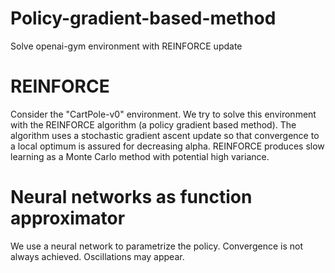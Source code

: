 # Policy-gradient-based-method
Solve openai-gym environment with REINFORCE update

# REINFORCE
Consider the "CartPole-v0" environment. We try to solve this environment with the REINFORCE algorithm (a policy gradient based method).
The algorithm uses a stochastic gradient ascent update so that convergence to a local optimum is assured for decreasing alpha.
REINFORCE produces slow learning as a Monte Carlo method with potential high variance.

# Neural networks as function approximator
We use a neural network to parametrize the policy. Convergence is not always achieved. Oscillations may appear.
